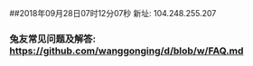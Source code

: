 ##2018年09月28日07时12分07秒 新址: 104.248.255.207
### 兔友常见问题及解答: https://github.com/wanggonging/d/blob/w/FAQ.md
